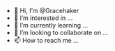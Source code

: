 - 👋 Hi, I’m @Gracehaker
- 👀 I’m interested in ...
- 🌱 I’m currently learning ...
- 💞️ I’m looking to collaborate on ...
- 📫 How to reach me ...

<!---
Gracehaker/Gracehaker is a ✨ special ✨ repository because its `README.md` (this file) appears on your GitHub profile.
You can click the Preview link to take a look at your changes.
--->
